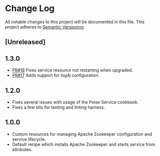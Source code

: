 # Change Log
All notable changes to this project will be documented in this file.
This project adheres to [Semantic Versioning](http://semver.org/).

## [Unreleased]

## 1.3.0
- [PR#16] Fixes service resource not restarting when upgraded.
- [PR#17] Adds support for log4j configuration.

## 1.2.0
- Fixes several issues with usage of the Poise Service cookbook.
- Fixes a few bits for testing and linting harness.

## 1.0.0
- Custom resources for managing Apache Zookeeper configuration and service lifecycle.
- Default recipe which installs Apache Zookeeper and starts service from attributes.

[PR#16]: https://github.com/bloomberg/zookeeper-cookbook/pull/16
[PR#17]: https://github.com/bloomberg/zookeeper-cookbook/pull/17
